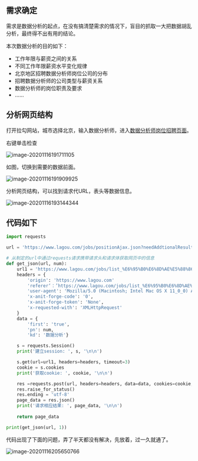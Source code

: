 ## 需求确定

需求是数据分析的起点，在没有搞清楚需求的情况下，盲目的抓取一大把数据胡乱分析，最终得不出有用的结论。

本次数据分析的目的如下：

- 工作年限与薪资之间的关系
- 不同工作年限薪资水平变化规律
- 北京地区招聘数据分析师岗位公司的分布
- 招聘数据分析师的公司类型与薪资关系
- 数据分析师的岗位职责及要求
- ……

## 分析网页结构

打开拉勾网站，城市选择北京，输入数据分析师，进入[数据分析师岗位招聘页面](https://www.lagou.com/jobs/list_%E6%95%B0%E6%8D%AE%E5%88%86%E6%9E%90?labelWords=&fromSearch=true&suginput=)。

右键单击检查

![image-20201116191711105](https://tva1.sinaimg.cn/large/0081Kckwly1gkr8bbbapwj31ih0u0h17.jpg)

如图，切换到需要的数据前面。

![image-20201116191909925](https://tva1.sinaimg.cn/large/0081Kckwly1gkr8dda35vj327y0pcn4l.jpg)

分析网页结构，可以找到请求代URL，表头等数据信息。

![image-20201116193144344](https://tva1.sinaimg.cn/large/0081Kckwly1gkr8qgalbvj321t0u046a.jpg)

## 代码如下

```python
import requests

url = 'https://www.lagou.com/jobs/positionAjax.json?needAddtionalResult=false'

# 从制定的url中通过requests请求携带请求头和请求体获取网页中的信息
def get_json(url, num):
    url1 = 'https://www.lagou.com/jobs/list_%E6%95%B0%E6%8D%AE%E5%88%86%E6%9E%90?labelWords=&fromSearch=true&suginput='
    headers = {
        'origin': 'https://www.lagou.com'
        'referer‘：’https://www.lagou.com/jobs/list_%E6%95%B0%E6%8D%AE%E5%88%86%E6%9E%90?labelWords=&fromSearch=true&suginput=',
        'user-agent': 'Mozilla/5.0 (Macintosh; Intel Mac OS X 11_0_0) AppleWebKit/537.36 (KHTML, like Gecko) Chrome/86.0.4240.198 Safari/537.36',
        'x-anit-forge-code': '0',
        'x-anit-forge-token': 'None',
        'x-requested-with': 'XMLHttpRequest'
    }
    data = {
        'first': 'true',
        'pn': num,
        'kd': '数据分析'}

    s = requests.Session()
    print('建立session: ', s, '\n\n')

    s.get(url=url1, headers=headers, timeout=3)
    cookie = s.cookies
    print('获取cookie: ', cookie, '\n\n')

    res =requests.post(url, headers=headers, data=data, cookies=cookie, timeout=3)
    res.raise_for_status()
    res.ending = 'utf-8'
    page_data = res.json()
    print('请求相应结果: ', page_data, '\n\n')
    
    return page_data

print(get_json(url, 1))
```

代码出现了下面的问题，弄了半天都没有解决，先放着，过一久就通了。

![image-20201116205650766](https://tva1.sinaimg.cn/large/0081Kckwly1gkrb70ggdjj31jg06mgnl.jpg)


